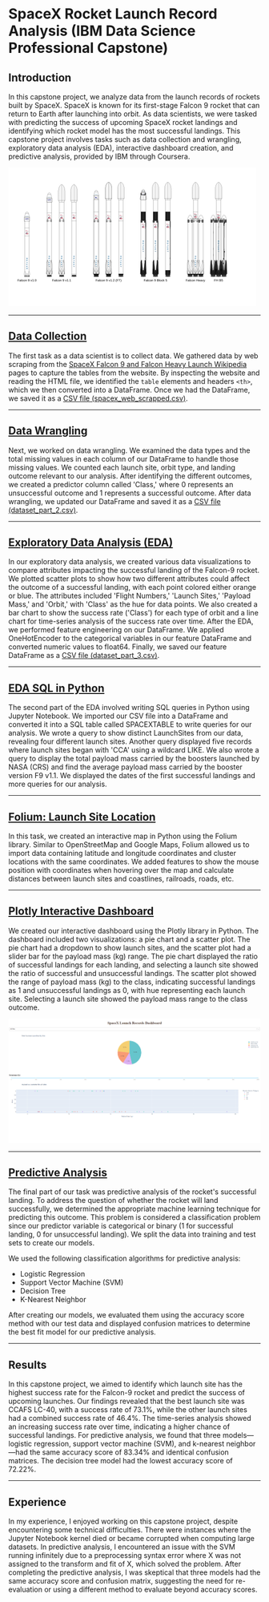 # SpaceX Rocket Launch Record Analysis (IBM Data Science Professional Capstone)

## Introduction

In this capstone project, we analyze data from the launch records of rockets built by SpaceX. SpaceX is known for its first-stage Falcon 9 rocket that can return to Earth after launching into orbit. As data scientists, we were tasked with predicting the success of upcoming SpaceX rocket landings and identifying which rocket model has the most successful landings. This capstone project involves tasks such as data collection and wrangling, exploratory data analysis (EDA), interactive dashboard creation, and predictive analysis, provided by IBM through Coursera. 

![alt text](img/Falcon9_rocket_family.png)

---

## [Data Collection](https://github.com/ColtonMatth/Capstone_IBM_Data_Science_Professional/blob/main/Data%20Collection%20and%20Data%20Wrangling/jupyter-labs-webscraping.ipynb)
The first task as a data scientist is to collect data. We gathered data by web scraping from the [SpaceX Falcon 9 and Falcon Heavy Launch Wikipedia](https://en.wikipedia.org/w/index.php?title=List_of_Falcon_9_and_Falcon_Heavy_launches&oldid=1027686922) pages to capture the tables from the website. By inspecting the website and reading the HTML file, we identified the `table` elements and headers `<th>`, which we then converted into a DataFrame. Once we had the DataFrame, we saved it as a [CSV file (spacex_web_scrapped.csv)](https://github.com/ColtonMatth/Capstone_IBM_Data_Science_Professional/blob/main/Data%20Collection%20and%20Data%20Wrangling/jupyter-labs-webscraping.ipynb). 

---

## [Data Wrangling](https://github.com/ColtonMatth/Capstone_IBM_Data_Science_Professional/blob/main/Data%20Collection%20and%20Data%20Wrangling/labs-jupyter-spacex-Data%20wrangling.ipynb)

Next, we worked on data wrangling. We examined the data types and the total missing values in each column of our DataFrame to handle those missing values. We counted each launch site, orbit type, and landing outcome relevant to our analysis. After identifying the different outcomes, we created a predictor column called 'Class,' where 0 represents an unsuccessful outcome and 1 represents a successful outcome. After data wrangling, we updated our DataFrame and saved it as a [CSV file (dataset_part_2.csv)](https://github.com/ColtonMatth/Capstone_IBM_Data_Science_Professional/blob/main/Data%20Collection%20and%20Data%20Wrangling/dataset_part_2.csv).

---

## [Exploratory Data Analysis (EDA)](https://github.com/ColtonMatth/Capstone_IBM_Data_Science_Professional/blob/main/Data%20Exploratory%20Analysis/edadataviz.ipynb)

In our exploratory data analysis, we created various data visualizations to compare attributes impacting the successful landing of the Falcon-9 rocket. We plotted scatter plots to show how two different attributes could affect the outcome of a successful landing, with each point colored either orange or blue. The attributes included 'Flight Numbers,' 'Launch Sites,' 'Payload Mass,' and 'Orbit,' with 'Class' as the hue for data points. We also created a bar chart to show the success rate ('Class') for each type of orbit and a line chart for time-series analysis of the success rate over time. After the EDA, we performed feature engineering on our DataFrame. We applied OneHotEncoder to the categorical variables in our feature DataFrame and converted numeric values to float64. Finally, we saved our feature DataFrame as a [CSV file (dataset_part_3.csv)](https://github.com/ColtonMatth/Capstone_IBM_Data_Science_Professional/blob/main/Data%20Exploratory%20Analysis/dataset_part_3.csv).

---

## [ EDA SQL in Python](https://github.com/ColtonMatth/Capstone_IBM_Data_Science_Professional/blob/main/Data%20Exploratory%20Analysis/jupyter-labs-eda-sql-coursera_sqllite.ipynb)

The second part of the EDA involved writing SQL queries in Python using Jupyter Notebook. We imported our CSV file into a DataFrame and converted it into a SQL table called SPACEXTABLE to write queries for our analysis. We wrote a query to show distinct LaunchSites from our data, revealing four different launch sites. Another query displayed five records where launch sites began with 'CCA' using a wildcard LIKE. We also wrote a query to display the total payload mass carried by the boosters launched by NASA (CRS) and find the average payload mass carried by the booster version F9 v1.1. We displayed the dates of the first successful landings and more queries for our analysis.

---

## [Folium: Launch Site Location](https://github.com/ColtonMatth/Capstone_IBM_Data_Science_Professional/blob/main/Interactive%20Visual%20Analytics%20and%20Dashboard/lab_jupyter_launch_site_location.ipynb)

In this task, we created an interactive map in Python using the Folium library. Similar to OpenStreetMap and Google Maps, Folium allowed us to import data containing latitude and longitude coordinates and cluster locations with the same coordinates. We added features to show the mouse position with coordinates when hovering over the map and calculate distances between launch sites and coastlines, railroads, roads, etc.

---

## [Plotly Interactive Dashboard](https://github.com/ColtonMatth/Capstone_IBM_Data_Science_Professional/blob/main/Interactive%20Visual%20Analytics%20and%20Dashboard/spacex_dash_app.py)

We created our interactive dashboard using the Plotly library in Python. The dashboard included two visualizations: a pie chart and a scatter plot. The pie chart had a dropdown to show launch sites, and the scatter plot had a slider bar for the payload mass (kg) range. The pie chart displayed the ratio of successful landings for each landing, and selecting a launch site showed the ratio of successful and unsuccessful landings. The scatter plot showed the range of payload mass (kg) to the class, indicating successful landings as 1 and unsuccessful landings as 0, with hue representing each launch site. Selecting a launch site showed the payload mass range to the class outcome. 


![Plotly Dashboard Overview](img/dashboardOverview.png)

---

## [Predictive Analysis](https://github.com/ColtonMatth/Capstone_IBM_Data_Science_Professional/blob/main/Predictive%20Analysis/SpaceX_Machine%20Learning%20Prediction_Part_5.ipynb)

The final part of our task was predictive analysis of the rocket's successful landing. To address the question of whether the rocket will land successfully, we determined the appropriate machine learning technique for predicting this outcome. This problem is considered a classification problem since our predictor variable is categorical or binary (1 for successful landing, 0 for unsuccessful landing). We split the data into training and test sets to create our models.

We used the following classification algorithms for predictive analysis:
* Logistic Regression
* Support Vector Machine (SVM)
* Decision Tree
* K-Nearest Neighbor

After creating our models, we evaluated them using the accuracy score method with our test data and displayed confusion matrices to determine the best fit model for our predictive analysis.

---

## Results

In this capstone project, we aimed to identify which launch site has the highest success rate for the Falcon-9 rocket and predict the success of upcoming launches. Our findings revealed that the best launch site was CCAFS LC-40, with a success rate of 73.1%, while the other launch sites had a combined success rate of 46.4%. The time-series analysis showed an increasing success rate over time, indicating a higher chance of successful landings. For predictive analysis, we found that three models—logistic regression, support vector machine (SVM), and k-nearest neighbor—had the same accuracy score of 83.34% and identical confusion matrices. The decision tree model had the lowest accuracy score of 72.22%.

---

## Experience

In my experience, I enjoyed working on this capstone project, despite encountering some technical difficulties. There were instances where the Jupyter Notebook kernel died or became corrupted when computing large datasets. In predictive analysis, I encountered an issue with the SVM running infinitely due to a preprocessing syntax error where X was not assigned to the transform and fit of X, which solved the problem. After completing the predictive analysis, I was skeptical that three models had the same accuracy score and confusion matrix, suggesting the need for re-evaluation or using a different method to evaluate beyond accuracy scores.